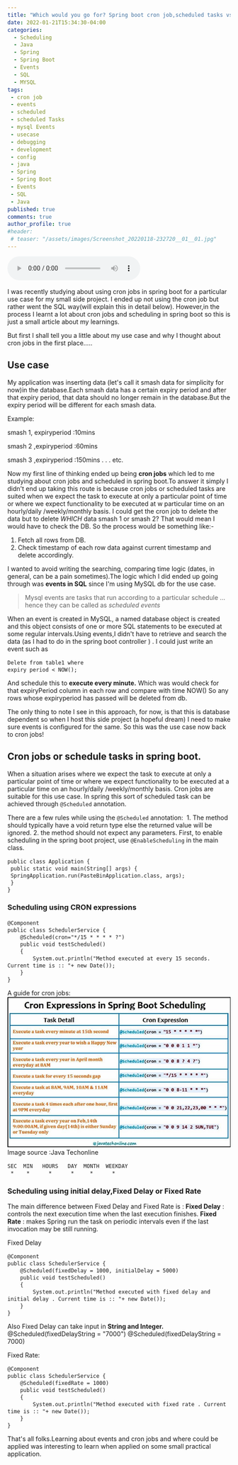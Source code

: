```yaml
---
title: "Which would you go for? Spring boot cron job,scheduled tasks vs Events in Mysql."
date: 2022-01-21T15:34:30-04:00
categories:
  - Scheduling 
  - Java
  - Spring
  - Spring Boot
  - Events
  - SQL
  - MYSQL
tags:
 - cron job
 - events
 - scheduled
 - scheduled Tasks
 - mysql Events
 - usecase
 - debugging
 - development
 - config
 - java
 - Spring
 - Spring Boot
 - Events
 - SQL
 - Java
published: true
comments: true
author_profile: true
#header:
 # teaser: "/assets/images/Screenshot_20220118-232720__01__01.jpg"
---
```


<audio controls>
  <source src="/assets/images/springbootcronEventsMysql.mp3" type="audio/mp3">
</audio>
 
I was recently studying about using cron jobs in spring boot for a particular use case for my small side project. I ended up not using the cron job but rather went the SQL way(will explain this in detail below). However,in the process I learnt a lot about cron jobs and scheduling in spring boot so this is just a small article about my learnings.

But first I shall tell you a little about my use case and why I thought about cron jobs in the first place…..

## Use case 

My application was inserting data (let's call it smash data  for simplicity for now)in the database.Each smash data has a certain expiry period and after that expiry period, that data should no longer remain in the database.But the expiry period will be different for each smash data.

Example:


smash 1, expiryperiod :10mins

smash 2 ,expiryperiod :60mins

smash 3 ,expiryperiod :150mins
.
.
.
etc.


Now my first line of thinking ended up being **cron jobs** which led to me studying about cron jobs and scheduled in spring boot.To answer it simply I didn't end up taking this route is because cron jobs or scheduled tasks are  suited when we expect the task to execute at only a particular point of time or where we expect functionality to be executed at w particular time on an hourly/daily /weekly/monthly basis.
I could get the cron job to delete the data but to delete _WHICH_ data smash 1 or smash 2? That would mean I would have to check the DB.
So the process would be something like:-
1. Fetch all rows from DB.
2. Check timestamp of each row data against current timestamp and delete accordingly.


I wanted to avoid writing the searching, comparing time logic (dates, in general, can be a pain sometimes).The logic which I did ended up going through was **events in SQL** since I'm using MySQL db for the use case.

> Mysql events are tasks that run according to a particular schedule …hence they can be called as _scheduled events_


When an event is created in MySQL, a named database object is created and this object consists of one or more SQL statements to be executed at some regular intervals.Using events,I didn't have to retrieve and search the data (as I had to do in the spring boot controller ) . I could just write an event such as 

```
Delete from table1 where 
expiry period < NOW();
```

And schedule this to **execute every minute.**
Which was would check for that expiryPeriod column in each row and compare with time NOW() So any rows whose expiryperiod has passed will be deleted from db.

The only thing to note  I see in this approach, for now, is that this is database dependent so when I host this side project (a hopeful dream) I need to make sure events is configured for the same.
So this was the use case now back to cron jobs!


## Cron jobs or schedule tasks in spring boot.

When a situation arises where we expect the task to execute at only a particular point of time or where we expect functionality to be executed at a particular time on an hourly/daily /weekly/monthly basis. Cron jobs are suitable for this use case.
In spring this sort of scheduled task can be achieved through ```@Scheduled``` annotation.

There are a few rules while using the ```@Scheduled``` annotation:
 1. The method should typically have a void return type else the returned value will be ignored.
 2. the method should not expect any parameters.
First, to enable scheduling in the spring boot project, use ```@EnableScheduling``` in the main class.

```
public class Application {
 public static void main(String[] args) {
 SpringApplication.run(PasteBinApplication.class, args);
 }
}
```


### Scheduling using CRON expressions 

```
@Component
public class SchedulerService {
    @Scheduled(cron="*/15 * * * * ?")
    public void testScheduled()
    {
        System.out.println("Method executed at every 15 seconds. Current time is :: "+ new Date());
    }
}

```

A guide for cron jobs:
![cron](/assets/images/cron.jpg)
Image source :Java Techonline

```
SEC  MIN   HOURS   DAY  MONTH  WEEKDAY 
 *    *      *      *     *      *
```
 
### Scheduling using initial delay,Fixed Delay or Fixed Rate 
The main difference between Fixed Delay and Fixed Rate is :
**Fixed Delay** : controls the next execution time when the last execution finishes.
**Fixed Rate** : makes Spring run the task on periodic intervals even if the last invocation may be still running.

Fixed Delay 

```
@Component
public class SchedulerService {
    @Scheduled(fixedDelay = 1000, initialDelay = 5000)
    public void testScheduled()
    {
        System.out.println("Method executed with fixed delay and initial delay . Current time is :: "+ new Date());
    }
}
```


Also Fixed Delay can take input in **String and Integer.**
@Scheduled(fixedDelayString = "7000")
@Scheduled(fixedDelayString = 7000)

Fixed Rate:
```
@Component
public class SchedulerService {
    @Scheduled(fixedRate = 1000)
    public void testScheduled()
    {
        System.out.println("Method executed with fixed rate . Current time is :: "+ new Date());
    }
}
```
That's all folks.Learning about events and cron jobs and where could be applied was interesting to learn when applied on some small practical application.

